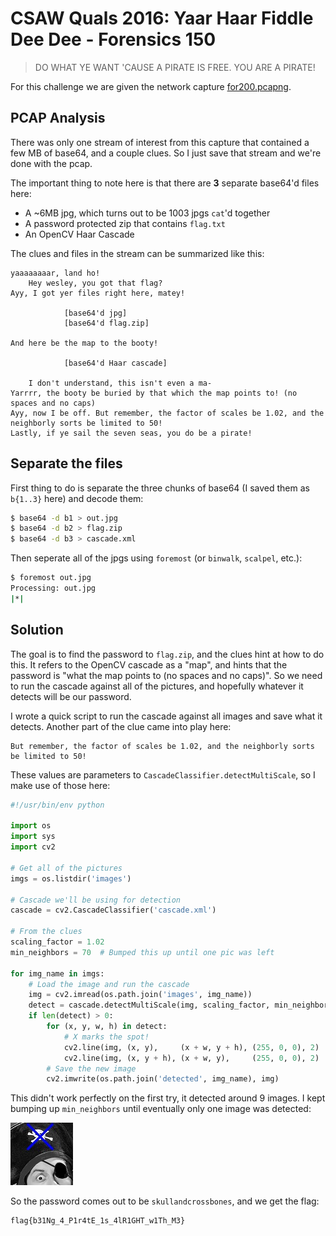 # CSAW Quals 2016: Yaar Haar Fiddle Dee Dee - Forensics 150

>DO WHAT YE WANT 'CAUSE A PIRATE IS FREE. YOU ARE A PIRATE!

For this challenge we are given the network capture [for200.pcapng](https://drive.google.com/open?id=0B8D2vqg5KC_oX2ZROWZRZ3hIdlk).

## PCAP Analysis

There was only one stream of interest from this capture that contained a few MB of base64, and a couple clues. So I just save that stream and we're done with the pcap.

The important thing to note here is that there are **3** separate base64'd files here:

* A ~6MB jpg, which turns out to be 1003 jpgs `cat`'d together
* A password protected zip that contains `flag.txt`
* An OpenCV Haar Cascade

The clues and files in the stream can be summarized like this:

```
yaaaaaaaar, land ho!
    Hey wesley, you got that flag?
Ayy, I got yer files right here, matey!

            [base64'd jpg]
            [base64'd flag.zip]

And here be the map to the booty!

            [base64'd Haar cascade]

    I don't understand, this isn't even a ma-
Yarrrr, the booty be buried by that which the map points to! (no spaces and no caps)
Ayy, now I be off. But remember, the factor of scales be 1.02, and the neighborly sorts be limited to 50!
Lastly, if ye sail the seven seas, you do be a pirate!
```

## Separate the files

First thing to do is separate the three chunks of base64 (I saved them as `b{1..3}` here) and decode them:

```bash
$ base64 -d b1 > out.jpg
$ base64 -d b2 > flag.zip
$ base64 -d b3 > cascade.xml
```

Then seperate all of the jpgs using `foremost` (or `binwalk`, `scalpel`, etc.):

```bash
$ foremost out.jpg
Processing: out.jpg
|*|
```

## Solution

The goal is to find the password to `flag.zip`, and the clues hint at how to do this. It refers to the OpenCV cascade as a "map", and hints that the password is "what the map points to (no spaces and no caps)". So we need to run the cascade against all of the pictures, and hopefully whatever it detects will be our password.

I wrote a quick script to run the cascade against all images and save what it detects. Another part of the clue came into play here:

```
But remember, the factor of scales be 1.02, and the neighborly sorts be limited to 50!
```

These values are parameters to `CascadeClassifier.detectMultiScale`, so I make use of those here:

```python
#!/usr/bin/env python

import os
import sys
import cv2

# Get all of the pictures
imgs = os.listdir('images')

# Cascade we'll be using for detection
cascade = cv2.CascadeClassifier('cascade.xml')

# From the clues
scaling_factor = 1.02
min_neighbors = 70  # Bumped this up until one pic was left

for img_name in imgs:
    # Load the image and run the cascade
    img = cv2.imread(os.path.join('images', img_name))
    detect = cascade.detectMultiScale(img, scaling_factor, min_neighbors)
    if len(detect) > 0:
        for (x, y, w, h) in detect:
            # X marks the spot!
            cv2.line(img, (x, y),     (x + w, y + h), (255, 0, 0), 2)
            cv2.line(img, (x, y + h), (x + w, y),     (255, 0, 0), 2)
        # Save the new image
        cv2.imwrite(os.path.join('detected', img_name), img)
```

This didn't work perfectly on the first try, it detected around 9 images. I kept bumping up `min_neighbors` until eventually only one image was detected:

![X](./00004739.jpg)

So the password comes out to be `skullandcrossbones`, and we get the flag:

```
flag{b31Ng_4_P1r4tE_1s_4lR1GHT_w1Th_M3}
```
